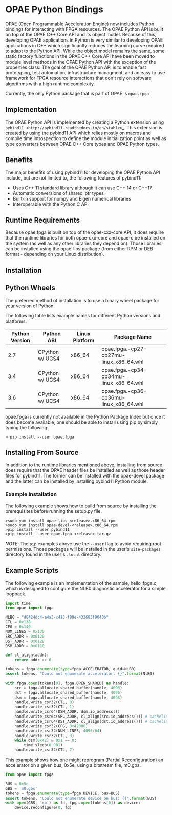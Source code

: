 # OPAE Python Bindings

OPAE (Open Programmable Acceleration Engine) now includes Python bindings for
interacting with FPGA resources. The OPAE Python API is built on top of the
OPAE C++ Core API and its object model. Because of this, developing OPAE
applications in Python is very similar to developing OPAE applications in C++
which significantly reduces the learning curve required to adapt to the Python API.
While the object model remains the same, some static factory functions in the
OPAE C++ Core API have been moved to module level methods in the OPAE Python API
with the exception of the properties class. The goal of the OPAE Python API is
to enable fast prototyping, test automation, infrastructure managment, and an
easy to use framework for FPGA resource interactions that don't rely on software
algorithms with a high runtime complexity.

Currently, the only Python package that is part of OPAE is `opae.fpga`

## Implementation

The OPAE Python API is implemented by creating a Python extension using `pybind11
<http://pybind11.readthedocs.io/en/stable>`_.
This extension is created by using the pybind11 API which relies mostly on
macros and compile time introspection to define the module initialization point
as well as type converters between OPAE C++ Core types and OPAE Python types.

## Benefits
The major benefits of using pybind11 for developing the OPAE Python API
include, but are not limited to, the following features of pybind11:

* Uses C++ 11 standard library although it can use C++ 14 or C++17.
* Automatic conversions of shared_ptr types
* Built-in support for numpy and Eigen numerical libraries
* Interoperable with the Python C API

## Runtime Requirements
Because opae.fpga is built on top of the opae-cxx-core API, it does require
that the runtime libraries for both opae-cxx-core and opae-c be installed on
the system (as well as any other libraries they depend on). Those libraries can
be installed using the opae-libs package (from either RPM or DEB format -
depending on your Linux distribution).

## Installation

## Python Wheels
The preferred method of installation is to use a binary wheel package for your
version of Python.

The following table lists example names for different Python versions and
platforms.

| Python Version | Python ABI      | Linux Platform | Package Name |
|----------------|-----------------|----------------|--------------|
| 2.7 | CPython w/ UCS4 | x86_64 | opae.fpga.<release>-cp27-cp27mu-linux_x86_64.whl |
| 3.4 | CPython w/ UCS4 | x86_64 | opae.fpga.<release>-cp34-cp34mu-linux_x86_64.whl |
| 3.6 | CPython w/ UCS4 | x86_64 | opae.fpga.<release>-cp36-cp36mu-linux_x86_64.whl |


opae.fpga is currently not available in the Python Package Index but once it
does become available, one should be able to install using pip by simply typing
the following:
```shell
> pip install --user opae.fpga
```

## Installing From Source
In addition to the runtime libraries mentioned above, installing from source
does require that the OPAE header files be installed as well as those header
files for pybind11. The former can be installed with the opae-devel package and
the latter can be installed by installing pybind11 Python module.

### Example Installation
The following example shows how to build from source by installing the
prerequisites before running the setup.py file.

```shell
>sudo yum install opae-libs-<release>.x86_64.rpm
>sudo yum install opae-devel-<release>.x86_64.rpm
>pip install --user pybind11
>pip install --user opae.fpga-<release>.tar.gz
```


_NOTE_: The `pip` examples above use the `--user` flag to avoid requiring root
permissions. Those packages will be installed in the user's `site-packages`
directory found in the user's `.local` directory.

## Example Scripts
The following example is an implementation of the sample, hello_fpga.c, which
is designed to configure the NLB0 diagnostic accelerator for a simple loopback.


```Python
import time
from opae import fpga

NLB0 = "d8424dc4-a4a3-c413-f89e-433683f9040b"
CTL = 0x138
CFG = 0x140
NUM_LINES = 0x130
SRC_ADDR = 0x0120
DST_ADDR = 0x0128
DSM_ADDR = 0x0110

def cl_align(addr):
    return addr >> 6

tokens = fpga.enumerate(type=fpga.ACCELERATOR, guid=NLB0)
assert tokens, "Could not enumerate accelerator: {}".format(NlB0)

with fpga.open(tokens[0], fpga.OPEN_SHARED) as handle:
    src = fpga.allocate_shared_buffer(handle, 4096)
    dst = fpga.allocate_shared_buffer(handle, 4096)
    dsm = fpga.allocate_shared_buffer(handle, 4096)
    handle.write_csr32(CTL, 0)
    handle.write_csr32(CTL, 1)
    handle.write_csr64(DSM_ADDR, dsm.io_address())
    handle.write_csr64(SRC_ADDR, cl_align(src.io_address())) # cacheline-aligned
    handle.write_csr64(DST_ADDR, cl_align(dst.io_address())) # cacheline-aligned
    handle.write_csr32(CFG, 0x42000)
    handle.write_csr32(NUM_LINES, 4096/64)
    handle.write_csr32(CTL, 3)
    while dsm[0x42] & 0x1 == 0:
        time.sleep(0.001)
    handle.write_csr32(CTL, 7)

```

This example shows how one might reprogram (Partial Reconfiguration) an
accelerator on a given bus, 0x5e, using a bitstream file, m0.gbs.

```Python
from opae import fpga

BUS = 0x5e
GBS = 'm0.gbs'
tokens = fpga.enumerate(type=fpga.DEVICE, bus=BUS)
assert tokens, "Could not enumerate device on bus: {}".format(BUS)
with open(GBS, 'rb') as fd, fpga.open(tokens[0]) as device:
    device.reconfigure(0, fd)
```

